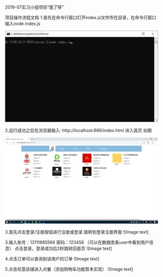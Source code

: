 2019-07实习小组项目“饿了呀”

项目操作流程文档
1.首先在命令行窗口打开index.js文件所在目录，在命令行窗口输入node index.js

![Image text](https://github.com/kkliaoer/eleya/blob/master/%E6%93%8D%E4%BD%9C%E6%B5%81%E7%A8%8B%E5%9B%BE%E7%89%87%E6%96%87%E4%BB%B6/1.png?raw=true)
 
2.运行成功之后在浏览器输入: http://localhost:666/index.html 进入首页 如图

![Image text](操作流程图片文件/2.png)
 
3.首先点击登录/注册按钮进行注册或登录
 跳转到登录注册界面
 ![Image text]


3.输入账号：13111885566  密码：123456 （可以在数据库表user中看到用户信息）
点击登录，登录成功后2秒跳转回首页
![Image text]
 
4.点击订单可以查询到该用户的订单
![Image text]
 
5.点击任意店铺进入点餐（添加购物车功能暂未实现）
![Image text]
 



 

